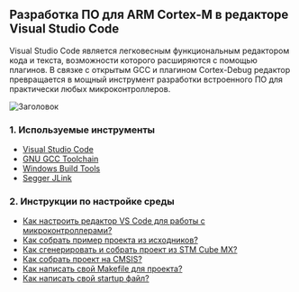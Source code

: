## Разработка ПО для ARM Cortex-M в редакторе Visual Studio Code
>
Visual Studio Code является легковесным функциональным редактором кода и текста, возможности которого расширяются с помощью плагинов. В связке с открытым GCC и плагином Cortex-Debug редактор превращается в мощный инструмент разработки встроенного ПО для практически любых микроконтроллеров. 
>
![Заголовок](https://github.com/RedCommissary/vsc-for-stm32/blob/master/docs/pic/1.PNG)

### 1. Используемые инструменты
>
* [Visual Studio Code](https://code.visualstudio.com/)
* [GNU GCC Toolchain](https://github.com/xpack-dev-tools/arm-none-eabi-gcc-xpack/releases)
* [Windows Build Tools](https://github.com/xpack-dev-tools/windows-build-tools-xpack/releases)
* [Segger JLink](https://www.segger.com/downloads/jlink/#J-LinkSoftwareAndDocumentationPack)

### 2. Инструкции по настройке среды
>
* [Как настроить редактор VS Code для работы с микроконтроллерами?](docs/setting-vsc-for-stm32.md)
* [Как собрать пример проекта из исходников?]()
* [Как сгенерировать и собрать проект из STM Cube MX?]()
* [Как собрать проект на CMSIS?]()
* [Как написать свой Makefile для проекта?]()
* [Как написать свой startup файл?]()



